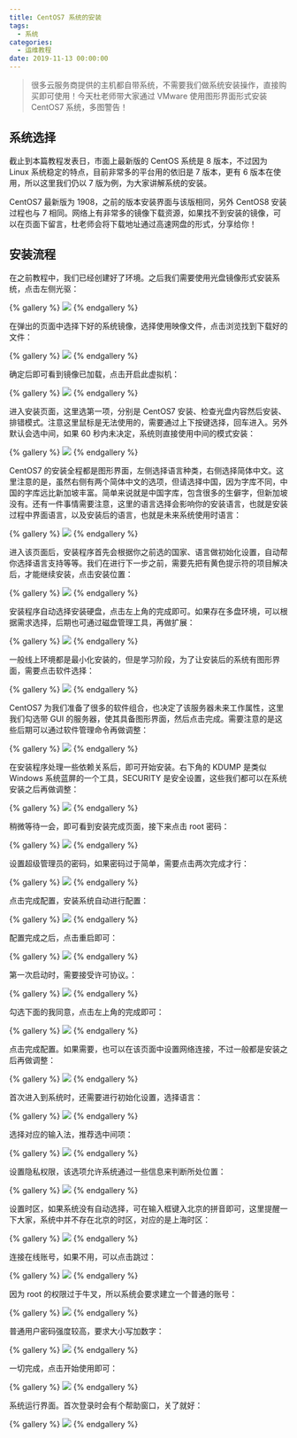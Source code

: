 ```yaml
---
title: CentOS7 系统的安装
tags:
  - 系统
categories:
  - 运维教程
date: 2019-11-13 00:00:00
---
```


> 很多云服务商提供的主机都自带系统，不需要我们做系统安装操作，直接购买即可使用！今天杜老师带大家通过 VMware 使用图形界面形式安装 CentOS7 系统，多图警告！

<!-- more -->

## 系统选择

截止到本篇教程发表日，市面上最新版的 CentOS 系统是 8 版本，不过因为 Linux 系统稳定的特点，目前非常多的平台用的依旧是 7 版本，更有 6 版本在使用，所以这里我们仍以 7 版为例，为大家讲解系统的安装。

CentOS7 最新版为 1908，之前的版本安装界面与该版相同，另外 CentOS8 安装过程也与 7 相同。网络上有非常多的镜像下载资源，如果找不到安装的镜像，可以在页面下留言，杜老师会将下载地址通过高速网盘的形式，分享给你！

## 安装流程

在之前教程中，我们已经创建好了环境。之后我们需要使用光盘镜像形式安装系统，点击左侧光驱：

{% gallery %}
![](https://cdn.dusays.com/2019/11/127-1.jpg/1)
{% endgallery %}

在弹出的页面中选择下好的系统镜像，选择使用映像文件，点击浏览找到下载好的文件：

{% gallery %}
![](https://cdn.dusays.com/2019/11/127-2.jpg/1)
{% endgallery %}

确定后即可看到镜像已加载，点击开启此虚拟机：

{% gallery %}
![](https://cdn.dusays.com/2019/11/127-3.jpg/1)
{% endgallery %}

进入安装页面，这里选第一项，分别是 CentOS7 安装、检查光盘内容然后安装、排错模式。注意这里鼠标是无法使用的，需要通过上下按键选择，回车进入。另外默认会选中间，如果 60 秒内未决定，系统则直接使用中间的模式安装：

{% gallery %}
![](https://cdn.dusays.com/2019/11/127-4.jpg/1)
{% endgallery %}

CentOS7 的安装全程都是图形界面，左侧选择语言种类，右侧选择简体中文。这里注意的是，虽然右侧有两个简体中文的选项，但请选择中国，因为字库不同，中国的字库远比新加坡丰富。简单来说就是中国字库，包含很多的生僻字，但新加坡没有。还有一件事情需要注意，这里的语言选择会影响你的安装语言，也就是安装过程中界面语言，以及安装后的语言，也就是未来系统使用时语言：

{% gallery %}
![](https://cdn.dusays.com/2019/11/127-5.jpg/1)
{% endgallery %}

进入该页面后，安装程序首先会根据你之前选的国家、语言做初始化设置，自动帮你选择语言支持等等。我们在进行下一步之前，需要先把有黄色提示符的项目解决后，才能继续安装，点击安装位置：

{% gallery %}
![](https://cdn.dusays.com/2019/11/127-6.jpg/1)
{% endgallery %}

安装程序自动选择安装硬盘，点击左上角的完成即可。如果存在多盘环境，可以根据需求选择，后期也可通过磁盘管理工具，再做扩展：

{% gallery %}
![](https://cdn.dusays.com/2019/11/127-7.jpg/1)
{% endgallery %}

一般线上环境都是最小化安装的，但是学习阶段，为了让安装后的系统有图形界面，需要点击软件选择：

{% gallery %}
![](https://cdn.dusays.com/2019/11/127-8.jpg/1)
{% endgallery %}

CentOS7 为我们准备了很多的软件组合，也决定了该服务器未来工作属性，这里我们勾选带 GUI 的服务器，使其具备图形界面，然后点击完成。需要注意的是这些后期可以通过软件管理命令再做调整：

{% gallery %}
![](https://cdn.dusays.com/2019/11/127-9.jpg/1)
{% endgallery %}

在安装程序处理一些依赖关系后，即可开始安装。右下角的 KDUMP 是类似 Windows 系统蓝屏的一个工具，SECURITY 是安全设置，这些我们都可以在系统安装之后再做调整：

{% gallery %}
![](https://cdn.dusays.com/2019/11/127-10.jpg/1)
{% endgallery %}

稍微等待一会，即可看到安装完成页面，接下来点击 root 密码：

{% gallery %}
![](https://cdn.dusays.com/2019/11/127-11.jpg/1)
{% endgallery %}

设置超级管理员的密码，如果密码过于简单，需要点击两次完成才行：

{% gallery %}
![](https://cdn.dusays.com/2019/11/127-12.jpg/1)
{% endgallery %}

点击完成配置，安装系统自动进行配置：

{% gallery %}
![](https://cdn.dusays.com/2019/11/127-13.jpg/1)
{% endgallery %}

配置完成之后，点击重启即可：

{% gallery %}
![](https://cdn.dusays.com/2019/11/127-14.jpg/1)
{% endgallery %}

第一次启动时，需要接受许可协议。：

{% gallery %}
![](https://cdn.dusays.com/2019/11/127-15.jpg/1)
{% endgallery %}

勾选下面的我同意，点击左上角的完成即可：

{% gallery %}
![](https://cdn.dusays.com/2019/11/127-16.jpg/1)
{% endgallery %}

点击完成配置。如果需要，也可以在该页面中设置网络连接，不过一般都是安装之后再做调整：

{% gallery %}
![](https://cdn.dusays.com/2019/11/127-17.jpg/1)
{% endgallery %}

首次进入到系统时，还需要进行初始化设置，选择语言：

{% gallery %}
![](https://cdn.dusays.com/2019/11/127-18.jpg/1)
{% endgallery %}

选择对应的输入法，推荐选中间项：

{% gallery %}
![](https://cdn.dusays.com/2019/11/127-19.jpg/1)
{% endgallery %}

设置隐私权限，该选项允许系统通过一些信息来判断所处位置：

{% gallery %}
![](https://cdn.dusays.com/2019/11/127-20.jpg/1)
{% endgallery %}

设置时区，如果系统没有自动选择，可在输入框键入北京的拼音即可，这里提醒一下大家，系统中并不存在北京的时区，对应的是上海时区：

{% gallery %}
![](https://cdn.dusays.com/2019/11/127-21.jpg/1)
{% endgallery %}

连接在线账号，如果不用，可以点击跳过：

{% gallery %}
![](https://cdn.dusays.com/2019/11/127-22.jpg/1)
{% endgallery %}

因为 root 的权限过于牛叉，所以系统会要求建立一个普通的账号：

{% gallery %}
![](https://cdn.dusays.com/2019/11/127-23.jpg/1)
{% endgallery %}

普通用户密码强度较高，要求大小写加数字：

{% gallery %}
![](https://cdn.dusays.com/2019/11/127-24.jpg/1)
{% endgallery %}

一切完成，点击开始使用即可：

{% gallery %}
![](https://cdn.dusays.com/2019/11/127-25.jpg/1)
{% endgallery %}

系统运行界面。首次登录时会有个帮助窗口，关了就好：

{% gallery %}
![](https://cdn.dusays.com/2019/11/127-26.jpg/1)
{% endgallery %}